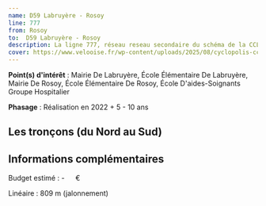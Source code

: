 ```yaml
---
name: D59 Labruyère - Rosoy
line: 777
from: Rosoy
to:  D59 Labruyère - Rosoy 
description: La ligne 777, réseau reseau secondaire du schéma de la CCLVD (tronçon 177) concerne Rosoy - D59 Labruyère - Rosoy
cover: https://www.velooise.fr/wp-content/uploads/2025/08/cyclopolis-cclvd-177.jpg
---
```


**Point(s) d'intérêt** : Mairie De Labruyère, École Élémentaire De Labruyère, Mairie De Rosoy, École Élémentaire De Rosoy, École D'aides-Soignants Groupe Hospitalier

**Phasage** : Réalisation en 2022 + 5 - 10 ans

## Les tronçons (du Nord au Sud)

## Informations complémentaires

Budget estimé :  -   € 

Linéaire : 809 m (jalonnement)


